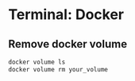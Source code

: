 # Terminal: Docker

## Remove docker volume 

```bash
docker volume ls
docker volume rm your_volume
```
